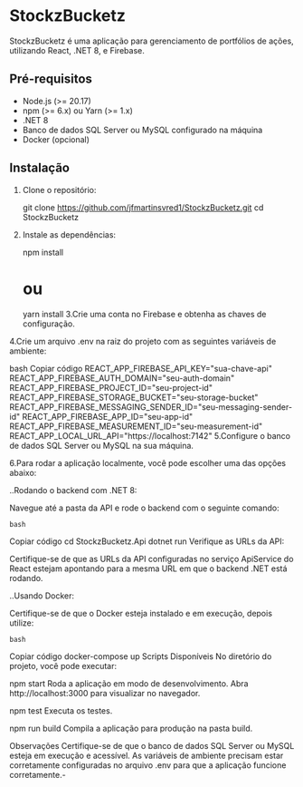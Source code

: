 # StockzBucketz

StockzBucketz é uma aplicação para gerenciamento de portfólios de ações, utilizando React, .NET 8, e Firebase.

## Pré-requisitos

- Node.js (>= 20.17)
- npm (>= 6.x) ou Yarn (>= 1.x)
- .NET 8
- Banco de dados SQL Server ou MySQL configurado na máquina
- Docker (opcional)

## Instalação

1. Clone o repositório:

   git clone https://github.com/jfmartinsvred1/StockzBucketz.git
   cd StockzBucketz
2. Instale as dependências:

   npm install
   # ou
   yarn install
3.Crie uma conta no Firebase e obtenha as chaves de configuração.

4.Crie um arquivo .env na raiz do projeto com as seguintes variáveis de ambiente:

bash
  Copiar código
  REACT_APP_FIREBASE_API_KEY="sua-chave-api"
  REACT_APP_FIREBASE_AUTH_DOMAIN="seu-auth-domain"
  REACT_APP_FIREBASE_PROJECT_ID="seu-project-id"
  REACT_APP_FIREBASE_STORAGE_BUCKET="seu-storage-bucket"
  REACT_APP_FIREBASE_MESSAGING_SENDER_ID="seu-messaging-sender-id"
  REACT_APP_FIREBASE_APP_ID="seu-app-id"
  REACT_APP_FIREBASE_MEASUREMENT_ID="seu-measurement-id"
  REACT_APP_LOCAL_URL_API="https://localhost:7142"
5.Configure o banco de dados SQL Server ou MySQL na sua máquina.

6.Para rodar a aplicação localmente, você pode escolher uma das opções abaixo:

  ..Rodando o backend com .NET 8:

  Navegue até a pasta da API e rode o backend com o seguinte comando:

    bash
  Copiar código
  cd StockzBucketz.Api
  dotnet run
  Verifique as URLs da API:

  Certifique-se de que as URLs da API configuradas no serviço ApiService do React estejam apontando para a mesma URL em que o backend .NET está rodando.

  ..Usando Docker:

  Certifique-se de que o Docker esteja instalado e em execução, depois utilize:

    bash
  Copiar código
  docker-compose up
  Scripts Disponíveis
  No diretório do projeto, você pode executar:

  npm start
  Roda a aplicação em modo de desenvolvimento.
  Abra http://localhost:3000 para visualizar no navegador.

  npm test
  Executa os testes.

  npm run build
  Compila a aplicação para produção na pasta build.

Observações
Certifique-se de que o banco de dados SQL Server ou MySQL esteja em execução e acessível.
As variáveis de ambiente precisam estar corretamente configuradas no arquivo .env para que a aplicação funcione corretamente.-
